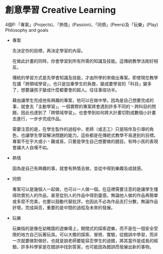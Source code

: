 # 創意學習 Creative Learning
4個P:「專案」(Projects)、「熱情」(Passion)、「同儕」(Peers)及「玩樂」(Play)
Philosophy and goals
- 專案

  先決定你的目標，再決定學習的內容。

  在做此計畫的同時，你會學習到所有所需的知識及技能。這傳統教學法剛好相反。

  傳統的學習方式是先學會知識及技能，才由所學的來做出專案。即使現在教學在講「跨領域學習」，也只是加重學生的負擔，變成要學習的「科目」變多了，想要讓孩子變成什麼都要會的超人。往往事倍功半。

  藉由讓學生完成他有興趣的專案，他可以在做中學。因為是自己想要完成的事，就會去「主動學習」。一個實際的專案將會遇到許多不同的丶跨科目的問題，因此也達到了「跨領域學習」。也會學到如何將大計畫切割成數個小計畫去進行，一步步完成作品。

  需要注意的是，在學生製作的過程中，老師（或志工）只是陪伴及引導的角色，也讓學生學習解決問題的能力。這些都是在傳統式教學不易達到的目標。專案不在乎大或小丶難或易，只要是學生自己想要做的題目。有時小孩的表現會讓大人自嘆不如。

- 熱情

  因為是自己有興趣的事，就會有熱情去做，並從中得到樂趣及成就感。

- 同儕

  專案可以是幾個人一起做，也可以一人做一個。在這裡需要注意的是讓學生懂得欣賞別人的作品，甚至從別人的作品中得到靈感。無論他人做的作品再簡單或多麼不完美，也要以鼓勵代替批評。也因此不必為作品去打分數，無論作品好壞，完成與否，重要的是中間的過程及未來的發展。

- 玩樂

  玩樂指的是像在幼稚園的遊樂場上，開闊式的探索遊樂，而不是在一個安全受限的地方自己玩著玩具。可以大贍的探索、冒險、實驗，從錯誤中學習，而非一次就要做對做好。也就是說老師要能容忍學生的過錯，將其當作是成長的經驗。許多科學家是在錯誤中找到答案，也可能因為錯誤而發展出新的事物。
